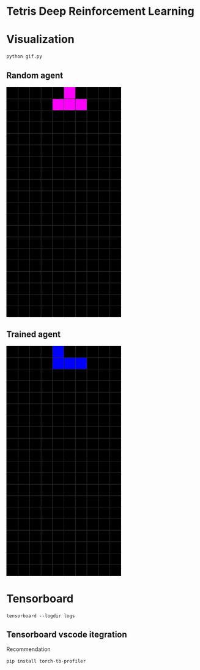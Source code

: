 # Tetris Deep Reinforcement Learning


# Visualization

```python
python gif.py
```

## Random agent
![](images/random.gif)

## Trained agent
![](images/tetris.gif)

# Tensorboard

```
tensorboard --logdir logs
```

## Tensorboard vscode itegration

Recommendation
```
pip install torch-tb-profiler
```
